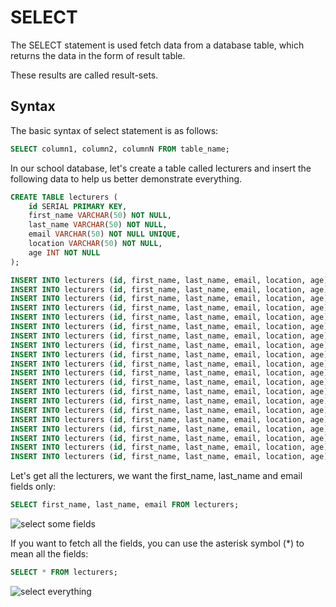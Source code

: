 # SELECT

The SELECT statement is used fetch data from a database table, which returns the data in the form of result table.

These results are called result-sets.

## Syntax

The basic syntax of select statement is as follows:

```sql
SELECT column1, column2, columnN FROM table_name;
```

In our school database, let's create a table called lecturers and insert the following data to help us better demonstrate
everything.

```sql
CREATE TABLE lecturers (
	id SERIAL PRIMARY KEY,
	first_name VARCHAR(50) NOT NULL,
	last_name VARCHAR(50) NOT NULL,
	email VARCHAR(50) NOT NULL UNIQUE,
	location VARCHAR(50) NOT NULL,
	age INT NOT NULL
);

INSERT INTO lecturers (id, first_name, last_name, email, location, age) VALUES (1, 'Arney', 'Sharman', 'asharman0@ox.ac.uk', 'Apt 392', 63);
INSERT INTO lecturers (id, first_name, last_name, email, location, age) VALUES (2, 'Pepita', 'Weekland', 'pweekland1@apache.org', 'Suite 27', 53);
INSERT INTO lecturers (id, first_name, last_name, email, location, age) VALUES (3, 'Inglis', 'Gifford', 'igifford2@accuweather.com', 'PO Box 98326', 50);
INSERT INTO lecturers (id, first_name, last_name, email, location, age) VALUES (4, 'Gwenny', 'Eberlein', 'geberlein3@mit.edu', '1st Floor', 26);
INSERT INTO lecturers (id, first_name, last_name, email, location, age) VALUES (5, 'Stefa', 'McCloud', 'smccloud4@paypal.com', 'Room 1442', 68);
INSERT INTO lecturers (id, first_name, last_name, email, location, age) VALUES (6, 'Alfons', 'Terbeck', 'aterbeck5@soup.io', '6th Floor', 56);
INSERT INTO lecturers (id, first_name, last_name, email, location, age) VALUES (7, 'Bondon', 'Fennessy', 'bfennessy6@answers.com', 'Suite 23', 31);
INSERT INTO lecturers (id, first_name, last_name, email, location, age) VALUES (8, 'Ingelbert', 'Gomer', 'igomer7@amazon.co.uk', 'Apt 920', 55);
INSERT INTO lecturers (id, first_name, last_name, email, location, age) VALUES (9, 'Pearline', 'Parsley', 'pparsley8@sogou.com', 'Apt 431', 52);
INSERT INTO lecturers (id, first_name, last_name, email, location, age) VALUES (10, 'Sadye', 'Baccus', 'sbaccus9@diigo.com', 'PO Box 77938', 35);
INSERT INTO lecturers (id, first_name, last_name, email, location, age) VALUES (11, 'Else', 'Marini', 'emarinia@va.gov', 'PO Box 50572', 51);
INSERT INTO lecturers (id, first_name, last_name, email, location, age) VALUES (12, 'Amye', 'Brayley', 'abrayleyb@amazon.co.uk', 'Room 906', 47);
INSERT INTO lecturers (id, first_name, last_name, email, location, age) VALUES (13, 'Breena', 'Pettendrich', 'bpettendrichc@state.gov', 'Room 1305', 63);
INSERT INTO lecturers (id, first_name, last_name, email, location, age) VALUES (14, 'Glen', 'Beavan', 'gbeavand@wp.com', '15th Floor', 58);
INSERT INTO lecturers (id, first_name, last_name, email, location, age) VALUES (15, 'Giacopo', 'Petett', 'gpetette@360.cn', '15th Floor', 35);
INSERT INTO lecturers (id, first_name, last_name, email, location, age) VALUES (16, 'Dallon', 'Bonnett', 'dbonnettf@mashable.com', 'Suite 41', 55);
INSERT INTO lecturers (id, first_name, last_name, email, location, age) VALUES (17, 'Forrester', 'Berrecloth', 'fberreclothg@fda.gov', 'Suite 8', 48);
INSERT INTO lecturers (id, first_name, last_name, email, location, age) VALUES (18, 'Kai', 'Exall', 'kexallh@slate.com', 'Room 303', 53);
INSERT INTO lecturers (id, first_name, last_name, email, location, age) VALUES (19, 'Vic', 'Cicconettii', 'vcicconettiii@lycos.com', 'Apt 1737', 33);
INSERT INTO lecturers (id, first_name, last_name, email, location, age) VALUES (20, 'Kata', 'Wordesworth', 'kwordesworthj@ycombinator.com', '4th Floor', 27);
```

Let's get all the lecturers, we want the first_name, last_name and email fields only:

```sql
SELECT first_name, last_name, email FROM lecturers;
```

![select some fields](select-some-fields.png)

If you want to fetch all the fields, you can use the asterisk symbol (\*) to mean all the fields:

```sql
SELECT * FROM lecturers;
```

![select everything](select-everything.png)
